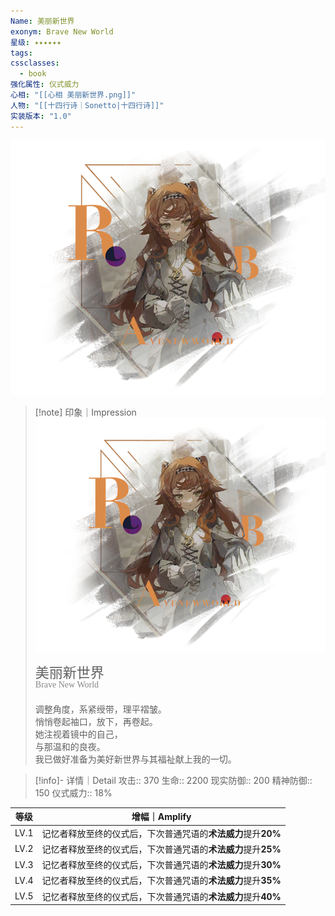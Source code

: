 ```yaml
---
Name: 美丽新世界
exonym: Brave New World
星级: ✦✦✦✦✦✦
tags: 
cssclasses:
  - book
强化属性: 仪式威力
心相: "[[心相 美丽新世界.png]]"
人物: "[[十四行诗｜Sonetto|十四行诗]]"
实装版本: "1.0"
---
```

![cover](assets/美丽新世界｜Brave%20New%20World.assets/心相%20美丽新世界.png)

> [!note] 印象｜Impression
> ![心相 美丽新世界|inlL|300](assets/美丽新世界｜Brave%20New%20World.assets/心相%20美丽新世界.png)
> <p style="font-family: '家族宋', sans-serif; font-size: 22px; line-height: 0.75; text-indent: 0;">美丽新世界<br><span style="font-family: serif; font-size: 14px; color: #888888;">Brave New World</span></p>
> 
> 调整角度，系紧绶带，理平褶皱。  
> 悄悄卷起袖口，放下，再卷起。  
> 她注视着镜中的自己，  
> 与那温和的良夜。  
> 我已做好准备为美好新世界与其福祉献上我的一切。

> [!info]- 详情｜Detail
> 攻击:: 370
> 生命:: 2200
> 现实防御:: 200
> 精神防御:: 150
> 仪式威力:: 18%

| 等级 |                        增幅｜Amplify                         |
| :--: | :----------------------------------------------------------: |
| LV.1 | 记忆者释放至终的仪式后，下次普通咒语的**术法威力**提升**20%** |
| LV.2 | 记忆者释放至终的仪式后，下次普通咒语的**术法威力**提升**25%** |
| LV.3 | 记忆者释放至终的仪式后，下次普通咒语的**术法威力**提升**30%** |
| LV.4 | 记忆者释放至终的仪式后，下次普通咒语的**术法威力**提升**35%** |
| LV.5 | 记忆者释放至终的仪式后，下次普通咒语的**术法威力**提升**40%** |
